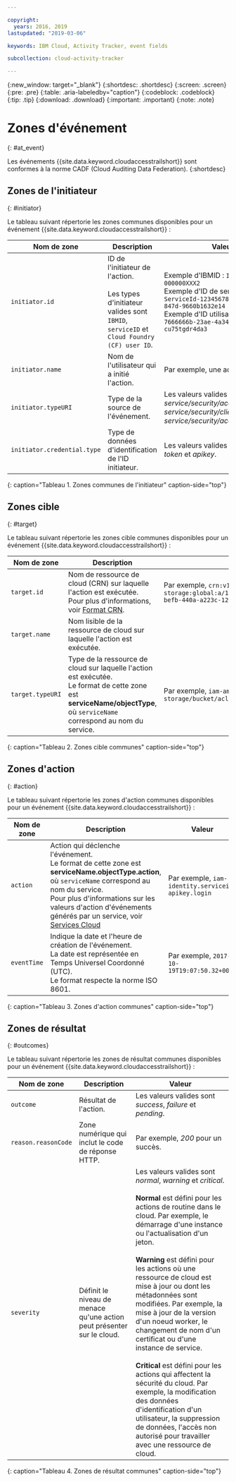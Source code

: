 ```yaml
---

copyright:
  years: 2016, 2019
lastupdated: "2019-03-06"

keywords: IBM Cloud, Activity Tracker, event fields

subcollection: cloud-activity-tracker

---
```


{:new_window: target="_blank"}
{:shortdesc: .shortdesc}
{:screen: .screen}
{:pre: .pre}
{:table: .aria-labeledby="caption"}
{:codeblock: .codeblock}
{:tip: .tip}
{:download: .download}
{:important: .important}
{:note: .note}



# Zones d'événement
{: #at_event}

Les événements {{site.data.keyword.cloudaccesstrailshort}} sont conformes à la norme CADF (Cloud Auditing Data Federation). 
{:shortdesc}

## Zones de l'initiateur
{: #initiator}

Le tableau suivant répertorie les zones communes disponibles pour un événement {{site.data.keyword.cloudaccesstrailshort}} :

| Nom de zone | Description | Valeur |
|------------|-------------|-------|
| `initiator.id` | ID de l'initiateur de l'action. </br></br>Les types d'initiateur valides sont `IBMID`, `serviceID` et `Cloud Foundry (CF) user ID`. | Exemple d'IBMID : `IBMid-000000XXX2` </br>Exemple d'ID de service : `iam-ServiceId-12345678-0165-4c89-847d-9660b1632e14` </br>Exemple d'ID utilisateur CF : `7666666b-23ae-4a34-8569-cu75tgdr4da3` |
| `initiator.name` | Nom de l'utilisateur qui a initié l'action. | Par exemple, une adresse e-mail. |
| `initiator.typeURI` | Type de la source de l'événement. | Les valeurs valides sont *service/security/account/user*, *service/security/clientid* et *service/security/account/serviceid*. |
| `initiator.credential.type` | Type de données d'identification de l'ID initiateur. | Les valeurs valides sont *user*, *token* et *apikey*. |
{: caption="Tableau 1. Zones communes de l'initiateur" caption-side="top"} 

  

## Zones cible
{: #target}

Le tableau suivant répertorie les zones cible communes disponibles pour un événement {{site.data.keyword.cloudaccesstrailshort}} :

| Nom de zone | Description | Valeur |
|------------|-------------|-------|
| `target.id` | Nom de ressource de cloud (CRN) sur laquelle l'action est exécutée. </br>Pour plus d'informations, voir [Format CRN](/docs/overview?topic=overview-format-crn#format). | Par exemple, `crn:v1:bluemix:public:cloud-object-storage:global:a/12345678e6232019c6567c9123456789:fr56et47-befb-440a-a223c-12345678dae1:bucket:bucket1` |
| `target.name` | Nom lisible de la ressource de cloud sur laquelle l'action est exécutée. |  |
| `target.typeURI` | Type de la ressource de cloud sur laquelle l'action est exécutée. </br>Le format de cette zone est **serviceName/objectType**, où `serviceName` correspond au nom du service. | Par exemple, `iam-am/policy` ou `cloud-object-storage/bucket/acl` |
{: caption="Tableau 2. Zones cible communes" caption-side="top"} 


 
## Zones d'action
{: #action}

Le tableau suivant répertorie les zones d'action communes disponibles pour un événement {{site.data.keyword.cloudaccesstrailshort}} :

| Nom de zone | Description | Valeur |
|------------|-------------|-------|
| `action` | Action qui déclenche l'événement. </br>Le format de cette zone est **serviceName.objectType.action**, où `serviceName` correspond au nom du service. </br>Pour plus d'informations sur les valeurs d'action d'événements générés par un service, voir <a href="/docs/services/cloud-activity-tracker?topic=cloud-activity-tracker-cloud_services#cloud_services">Services Cloud</a> | Par exemple, `iam-identity.serviceid-apikey.login` |
| `eventTime` | Indique la date et l'heure de création de l'événement. </br>La date est représentée en Temps Universel Coordonné (UTC). </br>Le format respecte la norme ISO 8601. | Par exemple, `2017-10-19T19:07:50.32+0000` |
{: caption="Tableau 3. Zones d'action communes" caption-side="top"} 



## Zones de résultat
{: #outcomes}

Le tableau suivant répertorie les zones de résultat communes disponibles pour un événement {{site.data.keyword.cloudaccesstrailshort}} :

| Nom de zone | Description | Valeur |
|------------|-------------|-------|
| `outcome` | Résultat de l'action. | Les valeurs valides sont *success*, *failure* et *pending*. |
| `reason.reasonCode` | Zone numérique qui inclut le code de réponse HTTP. | Par exemple, *200* pour un succès. |
| `severity` | Définit le niveau de menace qu'une action peut présenter sur le cloud. | Les valeurs valides sont *normal*, *warning* et *critical*. </br></br>**Normal** est défini pour les actions de routine dans le cloud. Par exemple, le démarrage d'une instance ou l'actualisation d'un jeton. </br></br>**Warning** est défini pour les actions où une ressource de cloud est mise à jour ou dont les métadonnées sont modifiées. Par exemple, la mise à jour de la version d'un noeud worker, le changement de nom d'un certificat ou d'une instance de service. </br></br>**Critical** est défini pour les actions qui affectent la sécurité du cloud. Par exemple, la modification des données d'identification d'un utilisateur, la suppression de données, l'accès non autorisé pour travailler avec une ressource de cloud. |
{: caption="Tableau 4. Zones de résultat communes" caption-side="top"} 


